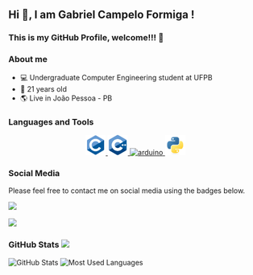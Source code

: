 ## Hi 👋, I am Gabriel Campelo Formiga ! 
### This is my GitHub Profile, welcome!!! 👋


### About me
- ‍💻 Undergraduate Computer Engineering student at UFPB
- 🍰 21 years old
- 🌎 Live in João Pessoa - PB


### Languages and Tools

<p align="center"> <a href="https://en.cppreference.com/w/c/language" target="_blank" rel="noreferrer"> <img src="https://raw.githubusercontent.com/devicons/devicon/master/icons/c/c-original.svg" alt="c" width="40" height="40"/> </a>
<a href="https://cplusplus.com/doc/" target="_blank" rel="noreferrer"> <img src="https://raw.githubusercontent.com/devicons/devicon/master/icons/cplusplus/cplusplus-original.svg" alt="cplusplus" width="40" height="40"/> </a>
<a href="https://www.arduino.cc/" target="_blank" rel="noreferrer"> <img src="https://cdn.worldvectorlogo.com/logos/arduino-1.svg" alt="arduino" width="40" height="40"/> </a>
<a href="https://www.python.org" target="_blank" rel="noreferrer"> <img src="https://raw.githubusercontent.com/devicons/devicon/master/icons/python/python-original.svg" alt="python" width="40" height="40"/> </a>

### Social Media

Please feel free to contact me on social media using the badges below.

<div>

<a href = "gabriel.campfor@gmail.com"><img src="https://img.shields.io/badge/Gmail-D14836?style=for-the-badge&logo=gmail&logoColor=white" target="_blank"></a>

<a href="https://www.linkedin.com/in/gabrielcformiga/" target="_blank"><img src="https://img.shields.io/badge/-LinkedIn-%230077B5?style=for-the-badge&logo=linkedin&logoColor=white" target="_blank"></a>   
</div>

### GitHub Stats <img src = "https://i.pinimg.com/originals/65/c4/f4/65c4f452571be1261e9c623f7da488ac.gif" width = 35px> 
<div >
  
  <img height="180rem" alt="GitHub Stats" src="https://github-readme-stats.vercel.app/api?username=GabrielCFormiga&show_icons=true&theme=vue-dark&count_private=true&bg_color=0d1117&hide_border=true"/>
  
  <img height="180em" alt="Most Used Languages" src="https://github-readme-stats.vercel.app/api/top-langs/?username=GabrielCFormiga&layout=compact&langs_count-16&theme=vue-dark&bg_color=0d1117&hide_border=true"/>
  
</div>
